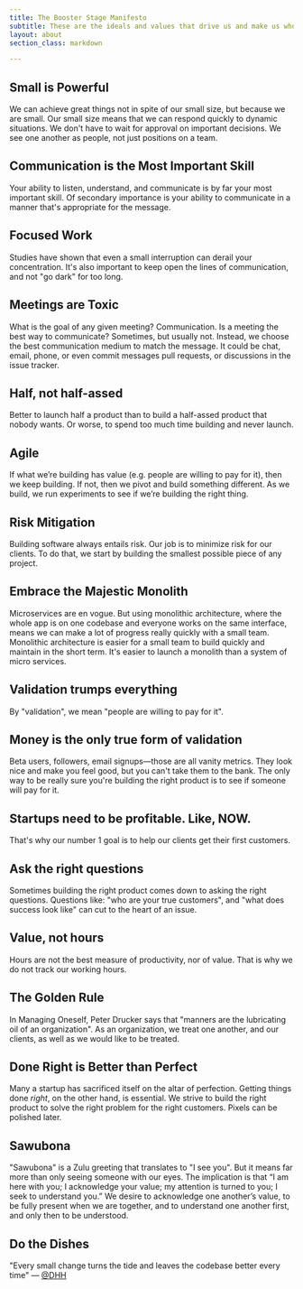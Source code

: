 ```yaml
---
title: The Booster Stage Manifesto
subtitle: These are the ideals and values that drive us and make us who we are.
layout: about
section_class: markdown

---
```


## Small is Powerful

We can achieve great things not in spite of our small size, but because we are small. Our small size means that we can respond quickly to dynamic situations. We don't have to wait for approval on important decisions. We see one another as people, not just positions on a team.

## Communication is the Most Important Skill
Your ability to listen, understand, and communicate is by far your most important skill. Of secondary importance is your ability to communicate in a manner that's appropriate for the message.

## Focused Work
Studies have shown that even a small interruption can derail your concentration. It's also important to keep open the lines of communication, and not "go dark" for too long.

## Meetings are Toxic
What is the goal of any given meeting? Communication. Is a meeting the best way to communicate? Sometimes, but usually not. Instead, we choose the best communication medium to match the message. It could be chat, email, phone, or even commit messages pull requests, or discussions in the issue tracker.

## Half, not half-assed
Better to launch half a product than to build a half-assed product that nobody wants. Or worse, to spend too much time building and never launch.

## Agile
If what we’re building has value (e.g. people are willing to pay for it), then we keep building. If not, then we pivot and build something different. As we build, we run experiments to see if we’re building the right thing.

## Risk Mitigation
Building software always entails risk. Our job is to minimize risk for our clients. To do that, we start by building the smallest possible piece of any project.

## Embrace the Majestic Monolith
Microservices are en vogue. But using monolithic architecture, where the whole app is on one codebase and everyone works on the same interface, means we can make a lot of progress really quickly with a small team. Monolithic architecture is easier for a small team to build quickly and maintain in the short term. It's easier to launch a monolith than a system of micro services.

## Validation trumps everything
By "validation", we mean "people are willing to pay for it".

## Money is the only true form of validation
Beta users, followers, email signups—those are all vanity metrics. They look nice and make you feel good, but you can't take them to the bank. The only way to be really sure you're building the right product is to see if someone will pay for it.

## Startups need to be profitable. Like, NOW.
That's why our number 1 goal is to help our clients get their first customers.

## Ask the right questions
Sometimes building the right product comes down to asking the right questions. Questions like: "who are your true customers", and "what does success look like" can cut to the heart of an issue.

## Value, not hours
Hours are not the best measure of productivity, nor of value. That is why we do not track our working hours.

## The Golden Rule
In Managing Oneself, Peter Drucker says that "manners are the lubricating oil of an organization". As an organization, we treat one another, and our clients, as well as we would like to be treated.

## Done Right is Better than Perfect
Many a startup has sacrificed itself on the altar of perfection.
Getting things done *right*, on the other hand, is essential. We strive to build the right product to solve the right problem for the right customers. Pixels can be polished later.

## Sawubona
"Sawubona" is a Zulu greeting that translates to "I see you". But it means far more than only seeing someone with our eyes. The implication is that “I am here with you; I acknowledge your value; my attention is turned to you; I seek to understand you.” We desire to acknowledge one another’s value, to be fully present when we are together, and to understand one another first, and only then to be understood.

## Do the Dishes
"Every small change turns the tide and leaves the codebase better every time" — [@DHH](https://twitter.com/dhh/status/986964398878183424?s=21)
